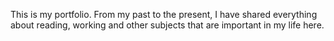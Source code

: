 This is my portfolio. From my past to the present, I have shared everything about reading, working and other subjects that are important in my life here.
